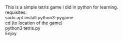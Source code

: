 This is a simple tetris game i did in python for learning.  
requisites:  
sudo apt install python3-pygame  
cd (to location of the game)  
python3 tetris.py  
Enjoy  
